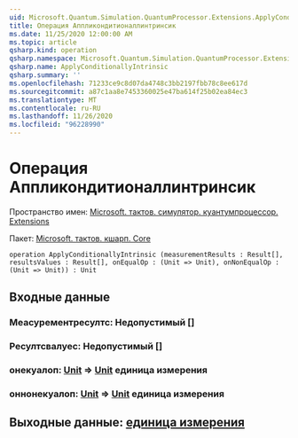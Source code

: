 ```yaml
---
uid: Microsoft.Quantum.Simulation.QuantumProcessor.Extensions.ApplyConditionallyIntrinsic
title: Операция Аппликондитионаллинтринсик
ms.date: 11/25/2020 12:00:00 AM
ms.topic: article
qsharp.kind: operation
qsharp.namespace: Microsoft.Quantum.Simulation.QuantumProcessor.Extensions
qsharp.name: ApplyConditionallyIntrinsic
qsharp.summary: ''
ms.openlocfilehash: 71233ce9c8d07da4748c3bb2197fbb78c8ee617d
ms.sourcegitcommit: a87c1aa8e7453360025e47ba614f25b02ea84ec3
ms.translationtype: MT
ms.contentlocale: ru-RU
ms.lasthandoff: 11/26/2020
ms.locfileid: "96228990"
---
```

# <a name="applyconditionallyintrinsic-operation"></a>Операция Аппликондитионаллинтринсик

Пространство имен: [Microsoft. тактов. симулятор. куантумпроцессор. Extensions](xref:Microsoft.Quantum.Simulation.QuantumProcessor.Extensions)

Пакет: [Microsoft. тактов. кшарп. Core](https://nuget.org/packages/Microsoft.Quantum.QSharp.Core)




```qsharp
operation ApplyConditionallyIntrinsic (measurementResults : Result[], resultsValues : Result[], onEqualOp : (Unit => Unit), onNonEqualOp : (Unit => Unit)) : Unit
```


## <a name="input"></a>Входные данные

### <a name="measurementresults--__invalidresult__"></a>Меасурементресултс: __Недопустимый <Result>__[]




### <a name="resultsvalues--__invalidresult__"></a>Ресултсвалуес: __Недопустимый <Result>__[]




### <a name="onequalop--unit--unit"></a>онекуалоп: [Unit](xref:microsoft.quantum.lang-ref.unit) => [Unit](xref:microsoft.quantum.lang-ref.unit) единица измерения 




### <a name="onnonequalop--unit--unit"></a>оннонекуалоп: [Unit](xref:microsoft.quantum.lang-ref.unit) => [Unit](xref:microsoft.quantum.lang-ref.unit) единица измерения 





## <a name="output--unit"></a>Выходные данные: [единица измерения](xref:microsoft.quantum.lang-ref.unit)

